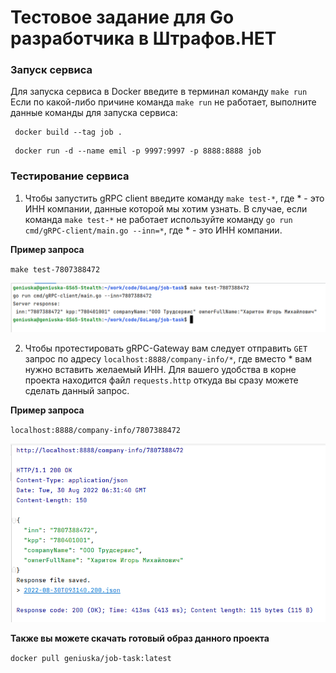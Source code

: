 # Тестовое задание для Go разработчика в Штрафов.НЕТ 

### Запуск сервиса 

Для запуска сервиса в Docker введите в терминал команду `make run`
Если по какой-либо причине команда `make run` не работает, выполните
данные команды для запуска сервиса:
```
 docker build --tag job .
```
```
 docker run -d --name emil -p 9997:9997 -p 8888:8888 job
```

### Тестирование сервиса

1. Чтобы запустить gRPC client введите команду `make test-*`, где
   \* - это ИНН компании, данные которой мы хотим узнать.
В случае, если команда `make test-*` не работает используйте команду
   `go run cmd/gRPC-client/main.go --inn=*`, где \* - это ИНН компании.

**Пример запроса**

`make test-7807388472`

![](img/img1.png)


2. Чтобы протестировать gRPC-Gateway вам следует отправить
`GET` запрос по адресу `localhost:8888/company-info/*`, где вместо
\* вам нужно вставить желаемый ИНН. Для вашего удобства в корне 
проекта находится файл `requests.http` откуда вы сразу можете сделать данный
запрос.

**Пример запроса**

`localhost:8888/company-info/7807388472`

![](img/img2.png)

**Также вы можете скачать готовый образ данного проекта**

`docker pull geniuska/job-task:latest`